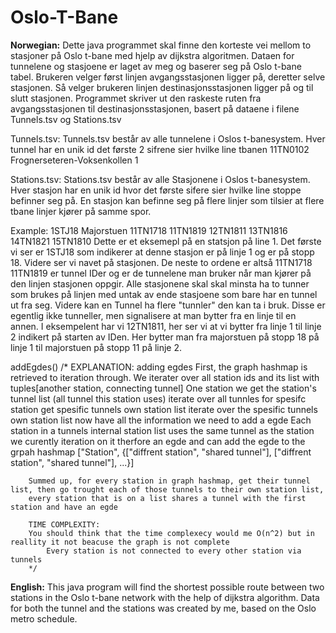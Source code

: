 # Oslo-T-Bane
**Norwegian:**
Dette java programmet skal finne den korteste vei mellom to stasjoner på Oslo t-bane med hjelp av dijkstra algoritmen.
Dataen for tunnelene og stasjoene er laget av meg og baserer seg på Oslo t-bane tabel. Brukeren velger først linjen 
avgangsstasjonen ligger på, deretter selve stasjonen. Så velger brukeren linjen destinasjonsstasjonen ligger på og til
slutt stasjonen. Programmet skriver ut den raskeste ruten fra avgangsstasjonen til destinasjonsstasjonen, basert på 
dataene i filene Tunnels.tsv og Stations.tsv

Tunnels.tsv:
    Tunnels.tsv består av alle tunnelene i Oslos t-banesystem. Hver tunnel har en unik id det første 2 sifrene sier hvilke line tbanen
11TN0102 Frognerseteren-Voksenkollen 1



Stations.tsv:
Stations.tsv består av alle Stasjonene i Oslos t-banesystem. Hver stasjon har en unik id hvor det første sifere sier hvilke line stoppe befinner 
seg på. En stasjon kan befinne seg på flere linjer som tilsier at flere tbane linjer kjører på samme spor.  

Example:
1STJ18 Majorstuen 11TN1718 11TN1819 12TN1811 13TN1816 14TN1821 15TN1810
Dette er et eksemepl på en statsjon på line 1. Det første vi ser er 1STJ18 som indikerer at denne stasjon er på linje 1 og er på stopp 18.
Videre ser vi navet på stasjonen. De neste to ordene er altså 11TN1718 11TN1819 er tunnel IDer og er de tunnelene man bruker når man kjører på 
den linjen stasjonen oppgir. Alle stasjonene skal skal minsta ha to tunner som brukes på linjen med untak av ende stasjoene som bare har en tunnel ut 
fra seg. Videre kan en Tunnel ha flere "tunnler" den kan ta i bruk. Disse er egentlig ikke tunneller, men signalisere at man bytter fra en linje til en  annen. I eksempelent har vi 12TN1811, her ser vi at vi bytter fra linje 1 til linje 2 indikert på starten av IDen. Her bytter man fra majorstuen på stopp 18 på linje 1 til majorstuen på stopp 11 på linje 2.



addEgdes()
/* EXPLANATION: adding egdes 
        First, the graph hashmap is retrieved to iteration through. We iterater over all station ids and its list with tuples[another station, connecting tunnel]
            One station we get the station's tunnel list (all tunnel this station uses) 
                iterate over all tunnles for spesifc station 
                    get spesific tunnels own station list
                        iterate over the spesific tunnels own station list
                            now have all the information we need to add a egde
                                Each station in a tunnels internal station list uses the same tunnel as the station we curently iteration on
                                it therfore an egde and can add the egde to the grpah hashmap
                                    ["Station", {["diffrent station", "shared tunnel"], ["diffrent station", "shared tunnel"], ...}]
                
        Summed up, for every station in graph hashmap, get their tunnel list, then go trought each of those tunnels to their own station list,
        every station that is on a list shares a tunnel with the first station and have an egde                  
        
        TIME COMPLEXITY:
        You should think that the time complexecy would me O(n^2) but in reallity it not beacuse the graph is not complete
            Every station is not connected to every other station via tunnels  
        */

**English:** 
This java program will find the shortest possible route between two stations in the Oslo t-bane network with the help of dijkstra algorithm. 
Data for both the tunnel and the stations was created by me, based on the Oslo metro schedule.
